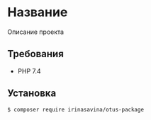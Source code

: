# Название

Описание проекта

## Требования
- PHP 7.4

## Установка
```bash
$ composer require irinasavina/otus-package
```
